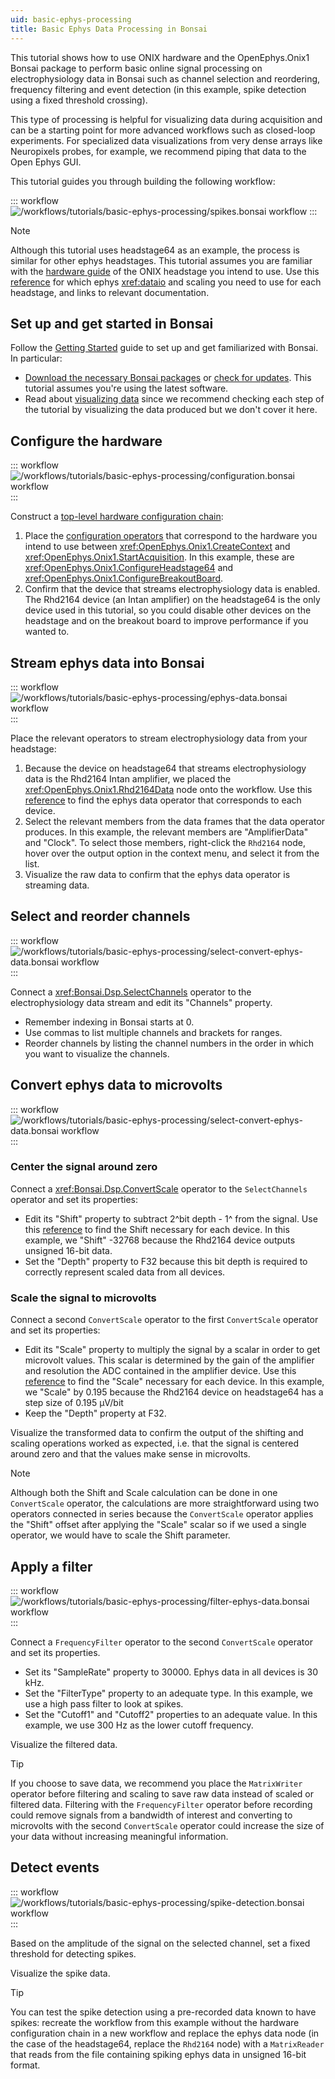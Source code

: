 ```yaml
---
uid: basic-ephys-processing
title: Basic Ephys Data Processing in Bonsai
---
```


This tutorial shows how to use ONIX hardware and the OpenEphys.Onix1 Bonsai package to perform basic online signal
processing on electrophysiology data in Bonsai such as channel selection and reordering, frequency filtering and event
detection (in this example, spike detection using a fixed threshold crossing).

This type of processing is helpful for visualizing data during acquisition and can be a starting point for more advanced
workflows such as closed-loop experiments. For specialized data visualizations from very dense arrays like Neuropixels
probes, for example, we recommend piping that data to the Open Ephys GUI.

<!-- Event detection in Bonsai will be faster and it allows actuation using ONIX or other hardware for closed-loop
applications. However, more advanced event detection algorithms such as spike sorting, ripple detection, etc. need
specific implementations in Bonsai. -->
<!-- I'm not sure we need to discuss what this tutorial doesn't do -->

This tutorial guides you through building the following workflow: 

::: workflow
![/workflows/tutorials/basic-ephys-processing/spikes.bonsai workflow](../../workflows/tutorials/basic-ephys-processing/spikes.bonsai)
:::

> [!NOTE]
> Although this tutorial uses headstage64 as an example, the process is similar for other ephys headstages. This
> tutorial assumes you are familiar with the [hardware guide](xref:hardware) of the ONIX headstage you intend to use.
> Use this [reference](xref:reference) for which ephys <xref:dataio> and scaling you need to use for each headstage, and links to relevant
> documentation. 

## Set up and get started in Bonsai

Follow the [Getting Started](xref:getting-started) guide to set up and get familiarized with Bonsai. In particular:

- [Download the necessary Bonsai packages](xref:install-configure-bonsai#install-packages-in-bonsai) or 
[check for updates](xref:install-configure-bonsai#update-packages-in-bonsai). This tutorial assumes 
you're using the latest software.
- Read about [visualizing data](xref:visualize-data) since we recommend checking each step of the tutorial by visualizing the data produced but we don't cover it here.

## Configure the hardware

::: workflow
![/workflows/tutorials/basic-ephys-processing/configuration.bonsai workflow](../../workflows/tutorials/basic-ephys-processing/configuration.bonsai)
:::

Construct a [top-level hardware configuration chain](xref:onix-bonsai#construct-top-level-configuration-chain): 

1. Place the [configuration operators](xref:configure) that correspond to the hardware you intend to use between
<xref:OpenEphys.Onix1.CreateContext> and <xref:OpenEphys.Onix1.StartAcquisition>. In this example, these are
<xref:OpenEphys.Onix1.ConfigureHeadstage64> and <xref:OpenEphys.Onix1.ConfigureBreakoutBoard>.
1. Confirm that the device that streams electrophysiology data is enabled. The Rhd2164 device (an Intan amplifier) on
the headstage64 is the only device used in this tutorial, so you could disable other devices on the headstage and on the
breakout board to improve performance if you wanted to.

## Stream ephys data into Bonsai

::: workflow
![/workflows/tutorials/basic-ephys-processing/ephys-data.bonsai workflow](../../workflows/tutorials/basic-ephys-processing/ephys-data.bonsai)
:::

Place the relevant operators to stream electrophysiology data from your headstage:

1. Because the device on headstage64 that streams electrophysiology data is the Rhd2164 Intan amplifier, we placed the
<xref:OpenEphys.Onix1.Rhd2164Data> node onto the workflow. Use this [reference](xref:reference) to find the ephys data operator
that corresponds to each device.
1. Select the relevant members from the data frames that the data operator produces. In this example, the relevant members are "AmplifierData" and "Clock". To select those members, right-click the `Rhd2164` node, hover over the output option in the context menu, and select it from
the list.
1. Visualize the raw data to confirm that the ephys data operator is streaming data. 

## Select and reorder channels

::: workflow
![/workflows/tutorials/basic-ephys-processing/select-convert-ephys-data.bonsai workflow](../../workflows/tutorials/basic-ephys-processing/select-convert-ephys-data.bonsai)
:::

Connect a <xref:Bonsai.Dsp.SelectChannels> operator to the electrophysiology data stream and edit its "Channels" property.

- Remember indexing in Bonsai starts at 0.
- Use commas to list multiple channels and brackets for ranges.
- Reorder channels by listing the channel numbers in the order in which you want to visualize the channels.

## Convert ephys data to microvolts

::: workflow
![/workflows/tutorials/basic-ephys-processing/select-convert-ephys-data.bonsai workflow](../../workflows/tutorials/basic-ephys-processing/select-convert-ephys-data.bonsai)
:::

### Center the signal around zero
Connect a <xref:Bonsai.Dsp.ConvertScale> operator to the `SelectChannels` operator and set its properties:
- Edit its "Shift" property to subtract 2^bit depth - 1^ from the signal. Use this [reference](xref:reference) to find
the Shift necessary for each device. In this example, we "Shift" -32768 because the Rhd2164 device outputs unsigned
16-bit data.
- Set the "Depth" property to F32 because this bit depth is required to correctly represent scaled data from all
devices.

### Scale the signal to microvolts
Connect a second `ConvertScale` operator to the first `ConvertScale` operator and set its properties:
- Edit its "Scale" property to multiply the signal by a scalar in order to get microvolt values. This scalar is
determined by the gain of the amplifier and resolution the ADC contained in the amplifier device. Use this 
[reference](xref:reference) to find the "Scale" necessary for each device. In this example, we "Scale" by 0.195 because
the Rhd2164 device on headstage64 has a step size of 0.195&nbsp;μV/bit
- Keep the "Depth" property at F32.

Visualize the transformed data to confirm the output of the shifting and scaling operations
worked as expected, i.e. that the signal is centered around zero and that the values make sense in microvolts.

> [!NOTE]
> Although both the Shift and Scale calculation can be done in one `ConvertScale` operator, the calculations are
> more straightforward using two operators connected in series because the `ConvertScale` operator applies the
> "Shift" offset after applying the "Scale" scalar so if we used a single operator, we would have to scale the Shift
> parameter.

## Apply a filter

::: workflow
![/workflows/tutorials/basic-ephys-processing/filter-ephys-data.bonsai workflow](../../workflows/tutorials/basic-ephys-processing/filter-ephys-data.bonsai)
:::

Connect a `FrequencyFilter` operator to the second `ConvertScale` operator and set its properties.
- Set its "SampleRate" property to 30000. Ephys data in all devices is 30 kHz.
- Set the "FilterType" property to an adequate type. In this example, we use a high pass filter to look at spikes.
- Set the "Cutoff1" and "Cutoff2" properties to an adequate value. In this example, we use 300 Hz as the
    lower cutoff frequency. 

Visualize the filtered data.

> [!TIP] 
> If you choose to save data, we recommend you place the `MatrixWriter` operator before filtering and scaling to save raw
> data instead of scaled or filtered data. Filtering with the `FrequencyFilter` operator before recording could remove signals from a bandwidth of interest and converting to microvolts with the second `ConvertScale` operator could increase the size of your data without increasing meaningful information.

## Detect events

::: workflow
![/workflows/tutorials/basic-ephys-processing/spike-detection.bonsai workflow](../../workflows/tutorials/basic-ephys-processing/spike-detection.bonsai)
:::

Based on the amplitude of the signal on the selected channel, set a fixed threshold for detecting spikes. <!-- discuss these details? -->

Visualize the spike data.

> [!TIP] 
> You can test the spike detection using a pre-recorded data known to have spikes: recreate the
> workflow from this example without the hardware configuration chain in a new workflow and replace the ephys data node (in the case of the headstage64, replace
> the `Rhd2164` node) with a `MatrixReader` that reads from the file containing spiking ephys data in unsigned 16-bit format.